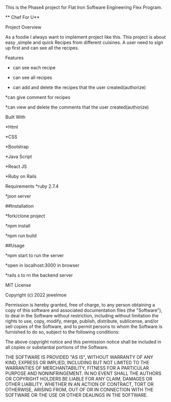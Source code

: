 This is the Phase4 project for Flat Iron Software Engineering Flex Program.

** Chef For U**

Project Overview

As a foodie I always want to implement project like this. This project is about easy ,simple and quick Recipes from different cuisines.
A user need to sign up first and can see all the recipes. 


Features

* can see each recipe

* can see all recipes

* can add and delete the recipes that the user created(authorize)

*can give comment for recipes

*can view and delete  the comments that the user created(authorize)

Built With

*Html

*CSS

*Bootstrap

*Java Script

*React JS

*Ruby on Rails


Requirements
*ruby  2.7.4

*json server

##Installation

*fork/clone project

*npm install

*npm run build

##Usage

*npm start to run the server

*open in localhost:3000 in browser

*rails s to rn the backend server



MIT License

Copyright (c) 2022 jewelmoe

Permission is hereby granted, free of charge, to any person obtaining a copy of this software and associated documentation files (the "Software"), to deal in the Software without restriction, including without limitation the rights to use, copy, modify, merge, publish, distribute, sublicense, and/or sell copies of the Software, and to permit persons to whom the Software is furnished to do so, subject to the following conditions:

The above copyright notice and this permission notice shall be included in all copies or substantial portions of the Software.

THE SOFTWARE IS PROVIDED "AS IS", WITHOUT WARRANTY OF ANY KIND, EXPRESS OR IMPLIED, INCLUDING BUT NOT LIMITED TO THE WARRANTIES OF MERCHANTABILITY, FITNESS FOR A PARTICULAR PURPOSE AND NONINFRINGEMENT. IN NO EVENT SHALL THE AUTHORS OR COPYRIGHT HOLDERS BE LIABLE FOR ANY CLAIM, DAMAGES OR OTHER LIABILITY, WHETHER IN AN ACTION OF CONTRACT, TORT OR OTHERWISE, ARISING FROM, OUT OF OR IN CONNECTION WITH THE SOFTWARE OR THE USE OR OTHER DEALINGS IN THE SOFTWARE.